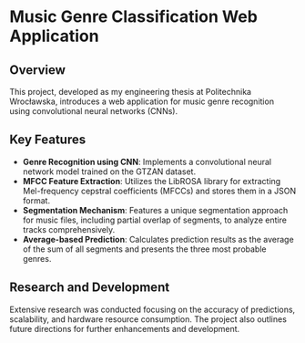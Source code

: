 # Music Genre Classification Web Application

## Overview
This project, developed as my engineering thesis at Politechnika Wrocławska, introduces a web application for music genre recognition using convolutional neural networks (CNNs).

## Key Features
- **Genre Recognition using CNN**: Implements a convolutional neural network model trained on the GTZAN dataset.
- **MFCC Feature Extraction**: Utilizes the LibROSA library for extracting Mel-frequency cepstral coefficients (MFCCs) and stores them in a JSON format.
- **Segmentation Mechanism**: Features a unique segmentation approach for music files, including partial overlap of segments, to analyze entire tracks comprehensively.
- **Average-based Prediction**: Calculates prediction results as the average of the sum of all segments and presents the three most probable genres.

## Research and Development
Extensive research was conducted focusing on the accuracy of predictions, scalability, and hardware resource consumption. The project also outlines future directions for further enhancements and development.

